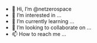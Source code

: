 - 👋 Hi, I’m @netzerospace
- 👀 I’m interested in ...
- 🌱 I’m currently learning ...
- 💞️ I’m looking to collaborate on ...
- 📫 How to reach me ...

<!---
netzerospace/netzerospace is a ✨ special ✨ repository because its `README.md` (this file) appears on your GitHub profile.
You can click the Preview link to take a look at your changes.
--->
